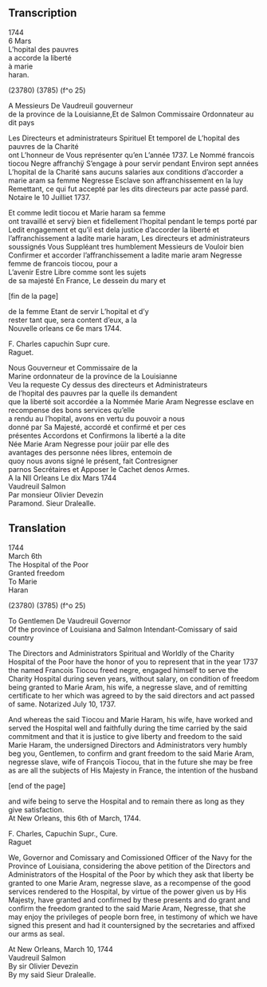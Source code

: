 ## Transcription  
1744  
6 Mars  
L’hopital des pauvres   
a accorde la liberté   
à marie   
haran.  
	  
(23780) (3785) (f^o 25)  
  
A Messieurs De Vaudreuil gouverneur   
de la province de la Louisianne,Et de Salmon Commissaire Ordonnateur au dit pays  
  
Les Directeurs et administrateurs Spirituel Et temporel de L’hopital des pauvres de la Charité   
ont L’honneur de Vous représenter qu’en L’année 1737. Le Nommé francois tiocou Negre affranchÿ S’engage à pour servir pendant Environ sept années L’hopital de la Charité sans aucuns salaries aux conditions d’accorder a marie aram sa femme Negresse Esclave son affranchissement en la luy Remettant, ce qui fut accepté par les dits directeurs par acte passé pard. Notaire le 10 Juilliet 1737.  
  
Et comme ledit tiocou et Marie haram sa femme   
ont travaillé et servÿ bien et fidellement l’hopital pendant le temps porté par Ledit engagement et qu’il est dela justice d’accorder la liberté et l’affranchissement a ladite marie haram, Les directeurs et administrateurs soussignés Vous Suppléant tres humblement Messieurs de Vouloir bien Confirmer et accorder l’affranchissement a ladite marie aram Negresse femme de francois tiocou, pour a   
L’avenir Estre Libre comme sont les sujets   
de sa majesté En France, Le dessein du mary et   
  
[fin de la page]  
  
de la femme Etant de servir L’hopital et d’y   
rester tant que, sera content d’eux, a la   
Nouvelle orleans ce 6e mars 1744.  
  
F. Charles capuchin Supr cure.  
Raguet.  
  
Nous Gouverneur et Commissaire de la   
Marine ordonnateur de la province de la Louisianne   
Veu la requeste Cy dessus des directeurs et Administrateurs   
de l’hopital des pauvres par la quelle ils demandent   
que la liberté soit accordée a la Nommée Marie Aram Negresse esclave en recompense des bons services qu’elle   
a rendu au l’hopital, avons en vertu du pouvoir a nous   
donné par Sa Majesté, accordé et confirmé et per ces   
présentes Accordons et Confirmons la liberté a la dite   
Née Marie Aram Negresse pour joüir par elle des   
avantages des personne nées libres, entemoin de   
quoy nous avons signé le présent, fait Contresigner   
parnos Secrétaires et Apposer le Cachet denos Armes.  
A la Nll Orleans Le dix Mars 1744  
Vaudreuil	Salmon  
Par monsieur Olivier Devezin 	  
Paramond. Sieur Dralealle. 


## Translation  
1744  
March 6th  
The Hospital of the Poor  
Granted freedom  
To Marie  
Haran  
  
(23780) (3785) (f^o 25)  
  
To Gentlemen De Vaudreuil Governor  
Of the province of Louisiana and Salmon Intendant-Comissary of said country  
  
The Directors and Administrators Spiritual and Worldly of the Charity Hospital of the Poor have the honor of you to represent that in the year 1737 the named Francois Tiocou freed negre, engaged himself to serve the Charity Hospital during seven years, without salary, on condition of freedom being granted to Marie Aram, his wife, a negresse slave, and of remitting certificate to her which was agreed to by the said directors and act passed of same. Notarized July 10, 1737.  
  
And whereas the said Tiocou and Marie Haram, his wife, have worked and served the Hospital well and faithfully during the time carried by the said commitment and that it is justice to give liberty and freedom to the said Marie Haram, the undersigned Directors and Administrators very humbly beg you, Gentlemen, to confirm and grant freedom to the said Marie Aram, negresse slave, wife of François Tiocou, that in the future she may be free as are all the subjects of His Majesty in France, the intention of the husband   
  
[end of the page]  
  
and wife being to serve the Hospital and to remain there as long as they give satisfaction.   
At New Orleans, this 6th of March, 1744.  
  
F. Charles, Capuchin Supr., Cure.  
Raguet  
  
We, Governor and Comissary and Comissioned Officer of the Navy for the Province of Louisiana, considering the above petition of the Directors and Administrators of the Hospital of the Poor by which they ask that liberty be granted to one Marie Aram, negresse slave, as a recompense of the good services rendered to the Hospital, by virtue of the power given us by His Majesty, have granted and confirmed by these presents and do grant and confirm the freedom granted to the said Marie Aram, Negresse, that she may enjoy the privileges of people born free, in testimony of which we have signed this present and had it countersigned by the secretaries and affixed our arms as seal.   
  
At New Orleans, March 10, 1744  
Vaudreuil	Salmon  
By sir Olivier Devezin 	  
By my said Sieur Dralealle. 

